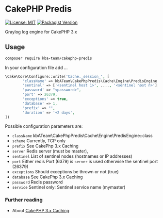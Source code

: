 # CakePHP Predis

[![License: MIT][license-mit]](LICENSE)
[![Packagist Version][packagist-badge]][packagist]

Graylog log engine for CakePHP 3.x

## Usage

```bash
composer require kba-team/cakephp-predis
```

In your configuration file add ...

```php
\Cake\Core\Configure::write('Cache._session_', [
        'className' => kbATeam\CakePhpPredis\Cache\Engine\PredisEngine::class,
        'sentinel' => ['<sentinel host 1>', ...., '<sentinel host n>'],
        'password' => "<password>",
        'port' => 26379,
        'exceptions' => true,
        'database' => 1,
        'prefix' => "",
        'duration' => '+2 days', 
])
```

Possible configuration parameters are:
* `className`  kbATeam\CakePhpPredis\Cache\Engine\PredisEngine::class
* `scheme`  Currently, TCP only
* `prefix`  See CakePhp 3.x Caching
* `server`   Redis server (must be master),
* `sentinel`  List of sentinel nodes (hostnames or IP addresses)
* `port`    Either redis Port (6379) is `server` is used otherwise the sentinel port (26379)
* `exceptions` Should exceptions be thrown or not (true)
* `database` See CakePhp 3.x Caching
* `password` Redis password
* `service`  Sentinel only: Sentinel service name (mymaster)

### Further reading

* About [CakePHP 3.x Caching](https://book.cakephp.org/3/en/core-libraries/caching.html)


[license-mit]: https://img.shields.io/badge/license-MIT-blue.svg
[packagist-badge]: https://img.shields.io/packagist/v/kba-team/cakephp-predis
[packagist]: https://packagist.org/packages/kba-team/cakephp-predis
